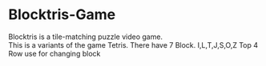 # Blocktris-Game
Blocktris is a tile-matching puzzle video game.  
This is a variants of the game Tetris. 
There have 7 Block. I,L,T,J,S,O,Z Top 4 Row use for changing block
